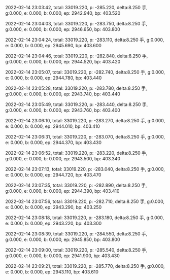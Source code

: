 2022-02-14 23:03:42, total: 33019.220, p: -285.220, delta:8.250 手, g:0.000, e: 0.000, b: 0.000, ep: 2942.940, bp: 403.520

2022-02-14 23:04:03, total: 33019.220, p: -283.750, delta:8.250 手, g:0.000, e: 0.000, b: 0.000, ep: 2946.650, bp: 403.800

2022-02-14 23:04:24, total: 33019.220, p: -283.110, delta:8.250 手, g:0.000, e: 0.000, b: 0.000, ep: 2945.690, bp: 403.600

2022-02-14 23:04:46, total: 33019.220, p: -282.840, delta:8.250 手, g:0.000, e: 0.000, b: 0.000, ep: 2944.520, bp: 403.420

2022-02-14 23:05:07, total: 33019.220, p: -282.740, delta:8.250 手, g:0.000, e: 0.000, b: 0.000, ep: 2944.780, bp: 403.440

2022-02-14 23:05:28, total: 33019.220, p: -283.780, delta:8.250 手, g:0.000, e: 0.000, b: 0.000, ep: 2943.740, bp: 403.440

2022-02-14 23:05:49, total: 33019.220, p: -283.440, delta:8.250 手, g:0.000, e: 0.000, b: 0.000, ep: 2943.760, bp: 403.400

2022-02-14 23:06:10, total: 33019.220, p: -283.270, delta:8.250 手, g:0.000, e: 0.000, b: 0.000, ep: 2944.010, bp: 403.410

2022-02-14 23:06:31, total: 33019.220, p: -283.070, delta:8.250 手, g:0.000, e: 0.000, b: 0.000, ep: 2944.370, bp: 403.430

2022-02-14 23:06:52, total: 33019.220, p: -283.220, delta:8.250 手, g:0.000, e: 0.000, b: 0.000, ep: 2943.500, bp: 403.340

2022-02-14 23:07:13, total: 33019.220, p: -283.040, delta:8.250 手, g:0.000, e: 0.000, b: 0.000, ep: 2944.720, bp: 403.470

2022-02-14 23:07:35, total: 33019.220, p: -282.890, delta:8.250 手, g:0.000, e: 0.000, b: 0.000, ep: 2944.390, bp: 403.410

2022-02-14 23:07:56, total: 33019.220, p: -282.710, delta:8.250 手, g:0.000, e: 0.000, b: 0.000, ep: 2943.290, bp: 403.250

2022-02-14 23:08:18, total: 33019.220, p: -283.180, delta:8.250 手, g:0.000, e: 0.000, b: 0.000, ep: 2943.220, bp: 403.300

2022-02-14 23:08:39, total: 33019.220, p: -284.550, delta:8.250 手, g:0.000, e: 0.000, b: 0.000, ep: 2945.850, bp: 403.800

2022-02-14 23:09:00, total: 33019.220, p: -285.540, delta:8.250 手, g:0.000, e: 0.000, b: 0.000, ep: 2941.900, bp: 403.430

2022-02-14 23:09:21, total: 33019.220, p: -285.770, delta:8.250 手, g:0.000, e: 0.000, b: 0.000, ep: 2943.110, bp: 403.610
